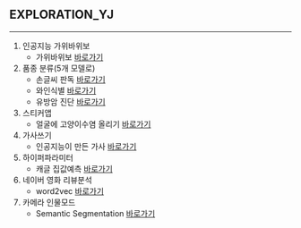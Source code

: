 ## EXPLORATION_YJ

---

1. 인공지능 가위바위보
    * 가위바위보 [바로가기](https://github.com/andy-kwon/aiffel-exams/blob/master/exp01/0104_rock_scissor_paper.ipynb)
2. 품종 분류(5개 모델로)
   * 손글씨 판독 [바로가기](https://github.com/andy-kwon/aiffel-exams/blob/master/exp02/0106_01_digits.ipynb)
   * 와인식별 [바로가기](https://github.com/andy-kwon/aiffel-exams/blob/master/exp02/0106_02_wines.ipynb)
   * 유방암 진단 [바로가기](https://github.com/andy-kwon/aiffel-exams/blob/master/exp02/0106_03_breast_cancer.ipynb)
3. 스티커앱
   * 얼굴에 고양이수염 올리기 [바로가기](https://github.com/andy-kwon/aiffel-exams/blob/master/exp03/0111_camera_sticker.ipynb)
4. 가사쓰기
   * 인공지능이 만든 가사 [바로가기](https://github.com/andy-kwon/aiffel-exams/blob/master/exp04/0113_lyrics.ipynb)
5. 하이퍼파라미터
   * 캐글 집값예측 [바로가기](https://github.com/andy-kwon/aiffel-exams/blob/master/exp05/hyperparameter.ipynb)
6. 네이버 영화 리뷰분석
   * word2vec [바로가기](https://github.com/andy-kwon/aiffel-exams/blob/master/exp06/naver_movie_reviews.ipynb)
7. 카메라 인물모드
   * Semantic Segmentation [바로가기](https://github.com/andy-kwon/aiffel-exams/blob/master/exp07/focus_human_image.ipynb)
